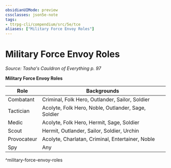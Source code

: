 ```yaml
---
obsidianUIMode: preview
cssclasses: json5e-note
tags:
- ttrpg-cli/compendium/src/5e/tce
aliases: ["Military Force Envoy Roles"]
---
```

# Military Force Envoy Roles
*Source: Tasha's Cauldron of Everything p. 97* 

**Military Force Envoy Roles**

| Role | Backgrounds |
|------|-------------|
| Combatant | Criminal, Folk Hero, Outlander, Sailor, Soldier |
| Tactician | Acolyte, Folk Hero, Noble, Outlander, Sage, Soldier |
| Medic | Acolyte, Folk Hero, Hermit, Sage, Soldier |
| Scout | Hermit, Outlander, Sailor, Soldier, Urchin |
| Provocateur | Acolyte, Charlatan, Criminal, Entertainer, Noble |
| Spy | Any |
^military-force-envoy-roles